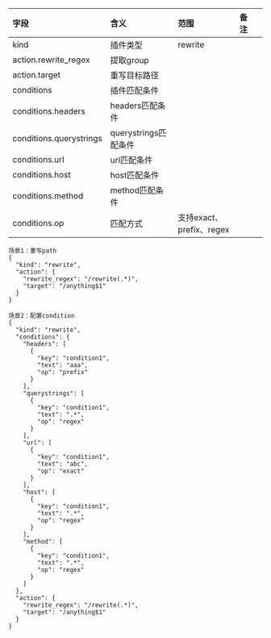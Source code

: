 | 字段            | 含义    | 范围                  | 备注 |    |
|:--------------|:------|:--------------------|:---|:---|
| kind          | 插件类型  | rewrite |    |    |
| action.rewrite_regex | 提取group | | | |
| action.target | 重写目标路径 | | |
| conditions | 插件匹配条件 | | |
| conditions.headers | headers匹配条件 | | |
| conditions.querystrings | querystrings匹配条件 | | |
| conditions.url | url匹配条件 | | |
| conditions.host | host匹配条件 | | |
| conditions.method | method匹配条件 | | |
| conditions.op | 匹配方式 | 支持exact、prefix、regex | |
```
场景1：重写path
{
  "kind": "rewrite",
  "action": {
    "rewrite_regex": "/rewrite(.*)",
    "target": "/anything$1"
  }
}
```
```
场景2：配置condition
{
  "kind": "rewrite",
  "conditions": {
    "headers": [
      {
        "key": "condition1",
        "text": "aaa",
        "op": "prefix"
      }
    ],
    "querystrings": [
      {
        "key": "condition1",
        "text": ".*",
        "op": "regex"
      }
    ],
    "url": [
      {
        "key": "condition1",
        "text": "abc",
        "op": "exact"
      }
    ],
    "host": [
      {
        "key": "condition1",
        "text": ".*",
        "op": "regex"
      }
    ],
    "method": [
      {
        "key": "condition1",
        "text": ".*",
        "op": "regex"
      }
    ]
  },
  "action": {
    "rewrite_regex": "/rewrite(.*)",
    "target": "/anything$1"
  }
}
```